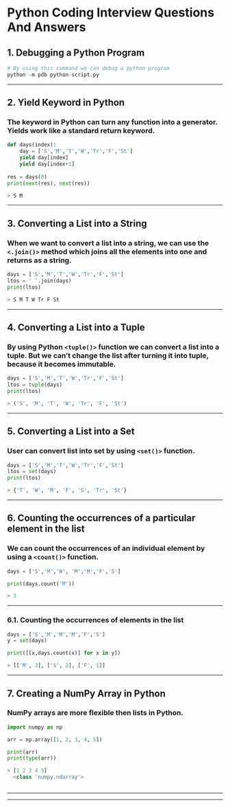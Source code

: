 # Python Coding Interview Questions And Answers



## 1. Debugging a Python Program

```python
# By using this command we can debug a python program
python -m pdb python-script.py
```

---

## 2. Yield Keyword in Python
### The keyword in Python can turn any function into a generator. Yields work like a standard return keyword.

```python
def days(index):
    day = ['S','M','T','W','Tr','F','St']            
    yield day[index]    
    yield day[index+1]  
  
res = days(0)
print(next(res), next(res))

> S M
```
----

## 3. Converting a List into a String
### When we want to convert a list into a string, we can use the `<.join()>` method which joins all the elements into one and returns as a string.

```python
days = ['S','M','T','W','Tr','F','St'] 
ltos = ' '.join(days)
print(ltos)

> S M T W Tr F St
```
---

## 4. Converting a List into a Tuple
### By using Python `<tuple()>` function we can convert a list into a tuple. But we can’t change the list after turning it into tuple, because it becomes immutable.

```python
days = ['S','M','T','W','Tr','F','St'] 
ltos = tuple(days)
print(ltos)

> ('S', 'M', 'T', 'W', 'Tr', 'F', 'St')
```
---


## 5. Converting a List into a Set
### User can convert list into set by using `<set()>` function.

```python
days = ['S','M','T','W','Tr','F','St'] 
ltos = set(days)
print(ltos)

> {'T', 'W', 'M', 'F', 'S', 'Tr', 'St'}
```
---

## 6. Counting the occurrences of a particular element in the list
### We can count the occurrences of an individual element by using a `<count()>` function.

```python
days = ['S','M','W', 'M','M','F','S']

print(days.count('M'))

> 3
```
---

### 6.1. Counting the occurrences of elements in the list

```python
days = ['S','M','M','M','F','S']
y = set(days)

print([[x,days.count(x)] for x in y])

> [['M', 3], ['S', 2], ['F', 1]]
```

---

## 7. Creating a NumPy Array in Python
### NumPy arrays are more flexible then lists in Python.

```python
import numpy as np

arr = np.array([1, 2, 3, 4, 5])

print(arr)
print(type(arr))

> [1 2 3 4 5]
  <class 'numpy.ndarray'>
  
  ```
  ---



---


